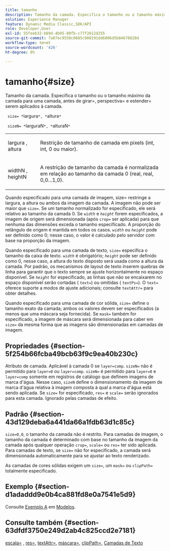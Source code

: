 ```yaml
---
title: tamanho
description: Tamanho da camada. Especifica o tamanho ou o tamanho máximo da camada para uma camada, antes de girar=, perspectiva= e estender= serem aplicados à camada.
solution: Experience Manager
feature: Dynamic Media Classic,SDK/API
role: Developer,User
exl-id: 55feeb32-b69d-4b95-80fb-c77f2612d255
source-git-commit: 7a07ec9550c0685c908191dd6806d5b84678820d
workflow-type: tm+mt
source-wordcount: '426'
ht-degree: 0%

---
```


# tamanho{#size}

Tamanho da camada. Especifica o tamanho ou o tamanho máximo da camada para uma camada, antes de girar=, perspectiva= e estender= serem aplicados à camada.

` size= *`largura`*, *`altura`*`

` sizeN= *`larguraN`*, *`alturaN`*`

<table id="simpletable_FBE17D736F93485AA0053BF447B4CC9F"> 
 <tr class="strow"> 
  <td class="stentry"> <p> <span class="codeph"> <span class="varname"> largura </span>, <span class="varname"> altura </span> </span> </p> </td> 
  <td class="stentry"> <p>Restrição de tamanho de camada em pixels (int, int, 0 ou maior). </p> </td> 
 </tr> 
 <tr class="strow"> 
  <td class="stentry"> <p> <span class="codeph"> <span class="varname"> widthN </span>, <span class="varname"> heightN </span> </span> </p> </td> 
  <td class="stentry"> <p>A restrição de tamanho da camada é normalizada em relação ao tamanho da camada 0 (real, real, 0,0...1,0). </p> </td> 
 </tr> 
</table>

Quando especificado para uma camada de imagem, size= restringe a largura, a altura ou ambos da imagem da camada. A imagem não pode ser maior que `size=`. Se um tamanho normalizado for especificado, ele será relativo ao tamanho da camada 0. Se *`width`* e *`height`* forem especificados, a imagem de origem será dimensionada (após `crop=` ser aplicada) para que nenhuma das dimensões exceda o tamanho especificado. A proporção do retângulo de origem é mantida em todos os casos. *`width`* ou *`height`* pode ser definido como 0; nesse caso, o valor é calculado pelo servidor com base na proporção da imagem.

Quando especificado para uma camada de texto, `size=` especifica o tamanho da caixa de texto. *`width`* é obrigatório; *`height`* pode ser definido como 0, nesse caso, a altura do texto disposto será usada como a altura da camada. Por padrão, os mecanismos de layout de texto inserem quebras de linha para garantir que o texto sempre se ajuste horizontalmente no espaço disponível. Se *`height`* for especificado, as linhas que não se encaixarem no espaço disponível serão cortadas ( `text=`) ou omitidas ( `textPs=`). O `text=` oferece suporte a modos de ajuste adicionais; consulte `textAttr=` para obter detalhes.

Quando especificado para uma camada de cor sólida, `size=` define o tamanho exato da camada; ambos os valores devem ser especificados (a menos que uma máscara seja fornecida). Se `mask=` também for especificado, a imagem de máscara será dimensionada para caber em `size=` da mesma forma que as imagens são dimensionadas em camadas de imagem.

## Propriedades {#section-5f254b66fcba49bcb63f9c9ea40b230c}

Atributo de camada. Aplicável à camada 0 se `layer=comp`. `sizeN=` não é permitido para `layer=0` ou `layer=comp`. `sizeN=` é permitido para `layer=0` e `layer=comp` somente em registros de catálogo que definem imagens de marca d&#39;água. Nesse caso, `sizeN` define o dimensionamento da imagem de marca d&#39;água relativa à imagem composta à qual a marca d&#39;água está sendo aplicada. Se `size=` for especificado, `res=` e `scale=` serão ignorados para esta camada. Ignorado pelas camadas de efeito.

## Padrão {#section-43d129deba6a441da66a1fdb63d1c85c}

`size=0,0`, o tamanho da camada não é restrito. Para camadas de imagem, o tamanho da camada é determinado com base no tamanho da imagem da camada após qualquer operação `crop=`, `scale=` ou `res=` ter sido aplicada. Para camadas de texto, se `size=` não for especificado, a camada será dimensionada automaticamente para se ajustar ao texto renderizado.

As camadas de cores sólidas exigem um `size=`, um `mask=` ou `clipPath=` totalmente especificado.

## Exemplo {#section-d1adaddd9e0b4ca881fd8e0a7541e5d9}

Consulte [Exemplo A](../../../../../is-api/http-ref/image-serving-api-ref/c-http-protocol-reference/c-templates/r-example-a.md#reference-c78ea82e8a1646738e764fa6685dfbac) em [Modelos](../../../../../is-api/http-ref/image-serving-api-ref/c-http-protocol-reference/c-templates/c-templates.md#concept-3cd2d2adae0e41b2979b9640244d4d3e).

## Consulte também {#section-63dfdf3750e249d2ab4c825ccd2e7181}

[escala=](../../../../../is-api/http-ref/image-serving-api-ref/c-http-protocol-reference/c-command-reference/r-is-http-scale.md#reference-098c30cea1764f189e6f7c7e400cc065) , [res=](../../../../../is-api/http-ref/image-serving-api-ref/c-http-protocol-reference/c-command-reference/r-res.md#reference-3d6fe416801148dea0f786f2b5169e55), [textAttr=](../../../../../is-api/http-ref/image-serving-api-ref/c-http-protocol-reference/c-command-reference/r-textattr.md#reference-ff00484fa3244286abeff34911f7ec0d), [máscara=](../../../../../is-api/http-ref/image-serving-api-ref/c-http-protocol-reference/c-command-reference/r-mask.md#reference-922254e027404fb890b850e2723ee06e), [clipPath=](../../../../../is-api/http-ref/image-serving-api-ref/c-http-protocol-reference/c-command-reference/r-clippath.md#reference-8139b1b52dc54749b51b109521ddf83d), [Camadas de Texto](../../../../../is-api/http-ref/image-serving-api-ref/c-http-protocol-reference/c-text-formatting/r-text-layers.md#reference-47e78cfb18134db5ab09e17af14a6a8f)
